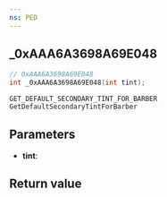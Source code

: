 ```yaml
---
ns: PED
---
```

## _0xAAA6A3698A69E048

```c
// 0xAAA6A3698A69E048
int _0xAAA6A3698A69E048(int tint);
```

```
GET_DEFAULT_SECONDARY_TINT_FOR_BARBER
GetDefaultSecondaryTintForBarber
```

## Parameters
* **tint**: 

## Return value
